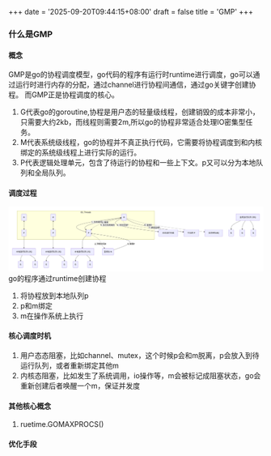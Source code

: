 +++
date = '2025-09-20T09:44:15+08:00'
draft = false
title = 'GMP'
+++
### 什么是GMP
#### 概念
GMP是go的协程调度模型，go代码的程序有运行时runtime进行调度，go可以通过运行时进行内存的分配，通过channel进行协程间通信，通过go关键字创建协程。
而GMP正是协程调度的核心。
1. G代表go的goroutine,协程是用户态的轻量级线程，创建销毁的成本非常小，只需要大约2kb，而线程则需要2m,所以go的协程非常适合处理IO密集型任务。
2. M代表系统级线程，go的协程并不真正执行代码，它需要将协程调度到和内核绑定的系统级线程上进行实际的运行。
3. P代表逻辑处理单元，包含了待运行的协程和一些上下文。p又可以分为本地队列和全局队列。
#### 调度过程
![deepseek_mermaid_20250924_bc3c19.png](../../../static/images/deepseek_mermaid_20250924_bc3c19.png)
go的程序通过runtime创建协程
1. 将协程放到本地队列p
2. p和m绑定
3. m在操作系统上执行
#### 核心调度时机
1. 用户态态阻塞，比如channel、mutex，这个时候p会和m脱离，p会放入到待运行队列，或者重新绑定其他m
2. 内核态阻塞，比如发生了系统调用，io操作等，m会被标记成阻塞状态，go会重新创建后者唤醒一个m，保证并发度
#### 其他核心概念
1. ruetime.GOMAXPROCS()
#### 优化手段